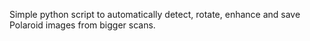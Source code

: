Simple python script to automatically detect, rotate, enhance and save Polaroid images from bigger scans.
